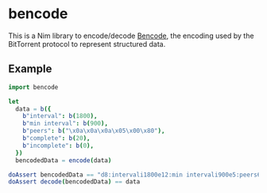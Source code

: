 # bencode

This is a Nim library to encode/decode [Bencode](https://en.wikipedia.org/wiki/Bencode), the encoding used by the BitTorrent protocol to represent structured data.

## Example

```nim
import bencode

let
  data = b({
    b"interval": b(1800),
    b"min interval": b(900),
    b"peers": b("\x0a\x0a\x0a\x05\x00\x80"),
    b"complete": b(20),
    b"incomplete": b(0),
  })
  bencodedData = encode(data)

doAssert bencodedData == "d8:intervali1800e12:min intervali900e5:peers6:\x0a\x0a\x0a\x05\x00\x808:completei20e10:incompletei0ee"
doAssert decode(bencodedData) == data
```
